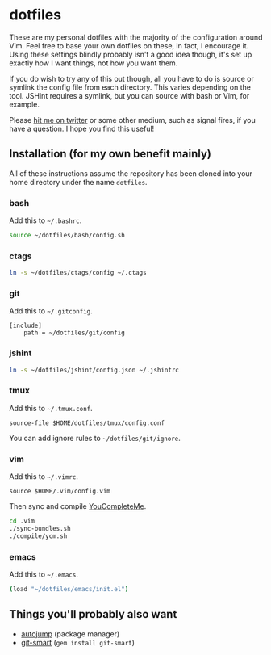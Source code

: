 # dotfiles

These are my personal dotfiles with the majority of the configuration around Vim. Feel free to base your own dotfiles on these, in fact, I encourage it. Using these settings blindly probably isn't a good idea though, it's set up exactly how I want things, not how you want them.

If you do wish to try any of this out though, all you have to do is source or symlink the config file from each directory. This varies depending on the tool. JSHint requires a symlink, but you can source with bash or Vim, for example.

Please [hit me on twitter][twitter] or some other medium, such as signal fires, if you have a question. I hope you find this useful!

## Installation (for my own benefit mainly)

All of these instructions assume the repository has been cloned into your home directory under the name `dotfiles`.

### bash

Add this to `~/.bashrc`.

```bash
source ~/dotfiles/bash/config.sh
```

### ctags

```bash
ln -s ~/dotfiles/ctags/config ~/.ctags
```

### git

Add this to `~/.gitconfig`.

```gitconfig
[include]
	path = ~/dotfiles/git/config
```

### jshint

```bash
ln -s ~/dotfiles/jshint/config.json ~/.jshintrc
```

### tmux

Add this to `~/.tmux.conf`.

```
source-file $HOME/dotfiles/tmux/config.conf
```

You can add ignore rules to `~/dotfiles/git/ignore`.

### vim

Add this to `~/.vimrc`.

```vim
source $HOME/.vim/config.vim
```

Then sync and compile [YouCompleteMe][].

```bash
cd .vim
./sync-bundles.sh
./compile/ycm.sh
```

### emacs

Add this to `~/.emacs`.

```bash
(load "~/dotfiles/emacs/init.el")
```

## Things you'll probably also want

 * [autojump][] (package manager)
 * [git-smart][] (`gem install git-smart`)

[twitter]: https://twitter.com/OliverCaldwell
[autojump]: https://github.com/joelthelion/autojump
[git-smart]: https://github.com/geelen/git-smart
[youcompleteme]: https://github.com/Valloric/YouCompleteMe